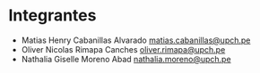 # Integrantes 
- Matias Henry Cabanillas Alvarado   matias.cabanillas@upch.pe
- Oliver Nicolas Rimapa Canches   oliver.rimapa@upch.pe
- Nathalia Giselle Moreno Abad nathalia.moreno@upch.pe



